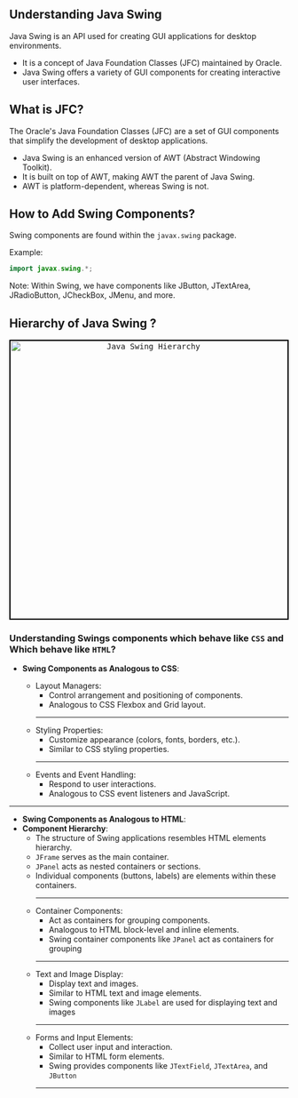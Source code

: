 ## Understanding Java Swing

Java Swing is an API used for creating GUI applications for desktop environments.

- It is a concept of Java Foundation Classes (JFC) maintained by Oracle.
- Java Swing offers a variety of GUI components for creating interactive user interfaces.

## What is JFC?

The Oracle's Java Foundation Classes (JFC) are a set of GUI components that simplify the development of desktop applications.

- Java Swing is an enhanced version of AWT (Abstract Windowing Toolkit).
- It is built on top of AWT, making AWT the parent of Java Swing.
- AWT is platform-dependent, whereas Swing is not.

## How to Add Swing Components?

Swing components are found within the `javax.swing` package.

Example:

```java
import javax.swing.*;
```

Note:
Within Swing, we have components like JButton, JTextArea, JRadioButton, JCheckBox, JMenu, and more.

## Hierarchy of Java Swing ?

<p align="center">
  <kbd>
    <img src="https://imgs.search.brave.com/Fl5R4ekt3BpZrUep-aPXXK4FV_xpevJC2h2h3MT-H3o/rs:fit:860:0:0/g:ce/aHR0cHM6Ly9zdGF0/aWMuamF2YXRwb2lu/dC5jb20vaW1hZ2Vz/L3N3aW5naGllcmFy/Y2h5LmpwZw" alt="Java Swing Hierarchy" width="500" style="border: 2px solid black;">
  </kbd>
</p>


### Understanding Swings components which behave like `CSS` and Which behave like `HTML`?
- **Swing Components as Analogous to CSS**:

  - Layout Managers:
    - Control arrangement and positioning of components.
    - Analogous to CSS Flexbox and Grid layout.
    - --
  - Styling Properties:
    - Customize appearance (colors, fonts, borders, etc.).
    - Similar to CSS styling properties.
    - --
  - Events and Event Handling:
    - Respond to user interactions.
    - Analogous to CSS event listeners and JavaScript.

---

- **Swing Components as Analogous to HTML**:
- **Component Hierarchy**:
  - The structure of Swing applications resembles HTML elements hierarchy.
  - `JFrame` serves as the main container.
  - `JPanel` acts as nested containers or sections.
  - Individual components (buttons, labels) are elements within these containers.
    - --
  - Container Components:
    - Act as containers for grouping components.
    - Analogous to HTML block-level and inline elements.
    - Swing container components like `JPanel` act as containers for grouping
    - --
  - Text and Image Display:
    - Display text and images.
    - Similar to HTML text and image elements.
    - Swing components like `JLabel` are used for displaying text and images
    - --
  - Forms and Input Elements:
    - Collect user input and interaction.
    - Similar to HTML form elements.
    - Swing provides components like `JTextField`, `JTextArea`, and `JButton`
    - --